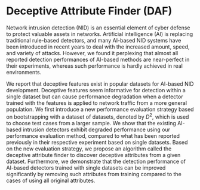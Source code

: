 # Deceptive Attribute Finder (DAF)

Network intrusion detection (NID) is an essential element of cyber defense to protect valuable assets in networks. Artificial intelligence (AI) is replacing traditional rule-based detectors, and many AI-based NID systems have been introduced in recent years to deal with the increased amount, speed, and variety of attacks. However, we found it perplexing that almost all reported detection performances of AI-based methods are near-perfect in their experiments, whereas such performance is hardly achieved in real environments. 

We report that deceptive features exist in popular datasets for AI-based NID development. Deceptive features seem informative for detection within a single dataset but can cause performance degradation when a detector trained with the features is applied to network traffic from a more general population. We first introduce a new performance evaluation strategy based on bootstrapping with a dataset of datasets, denoted by $D^2$, which is used to choose test cases from a larger sample. We show that the existing AI-based intrusion detectors exhibit degraded performance using our performance evaluation method, compared to what has been reported previously in their respective experiment based on single datasets. Based on the new evaluation strategy, we propose an algorithm called the deceptive attribute finder to discover deceptive attributes from a given dataset. Furthermore, we demonstrate that the detection performance of AI-based detectors trained with single datasets can be improved significantly by removing such attributes from training compared to the cases of using all original attributes.
